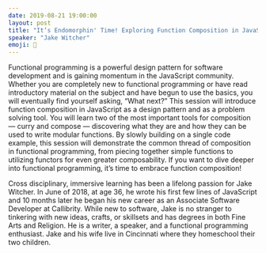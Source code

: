 ```yaml
---
date: 2019-08-21 19:00:00
layout: post
title: "It’s Endomorphin' Time! Exploring Function Composition in JavaScript"
speaker: "Jake Witcher"
emoji: 🎤
---
```


Functional programming is a powerful design pattern for software development and is gaining momentum in the JavaScript community. Whether you are completely new to functional programming or have read introductory material on the subject and have begun to use the basics, you will eventually find yourself asking, “What next?” This session will introduce function composition in JavaScript as a design pattern and as a problem solving tool. You will learn two of the most important tools for composition — curry and compose — discovering what they are and how they can be used to write modular functions. By slowly building on a single code example, this session will demonstrate the common thread of composition in functional programming, from piecing together simple functions to utilizing functors for even greater composability. If you want to dive deeper into functional programming, it’s time to embrace function composition!

Cross disciplinary, immersive learning has been a lifelong passion for Jake Witcher. In June of 2018, at age 36, he wrote his first few lines of JavaScript and 10 months later he began his new career as an Associate Software Developer at Callibrity. While new to software, Jake is no stranger to tinkering with new ideas, crafts, or skillsets and has degrees in both Fine Arts and Religion. He is a writer, a speaker, and a functional programming enthusiast. Jake and his wife live in Cincinnati where they homeschool their two children.
